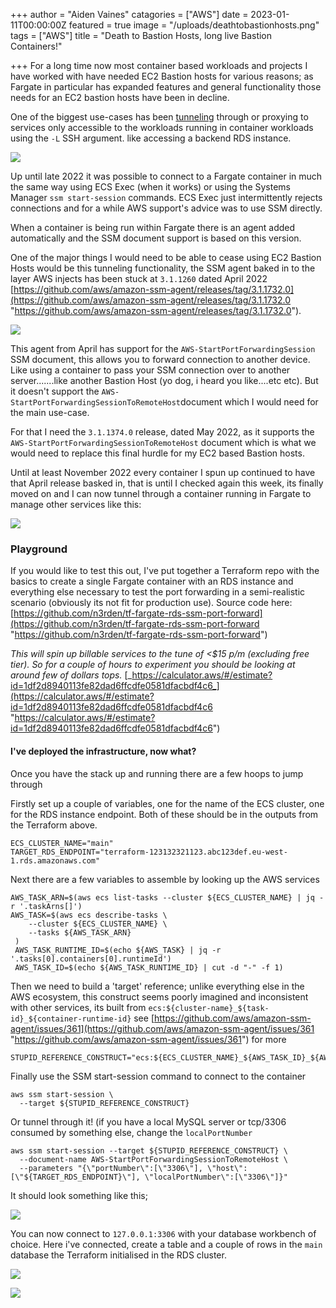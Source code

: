 +++
author = "Aiden Vaines"
catagories = ["AWS"]
date = 2023-01-11T00:00:00Z
featured = true
image = "/uploads/deathtobastionhosts.png"
tags = ["AWS"]
title = "Death to Bastion Hosts, long live Bastion Containers!"

+++
For a long time now most container based workloads and projects I have worked with have needed EC2 Bastion hosts for various reasons; as Fargate in particular has expanded features and general functionality those needs for an EC2 bastion hosts have been in decline.

One of the biggest use-cases has been [tunneling](https://www.ssh.com/academy/ssh/tunneling) through or proxying to services only accessible to the workloads running in container workloads using the `-L` SSH argument. like accessing a backend RDS instance.

![](/uploads/bastion-containers7.png)

Up until late 2022 it was possible to connect to a Fargate container in much the same way using ECS Exec (when it works) or using the Systems Manager `ssm start-session` commands. ECS Exec just intermittently rejects connections and for a while AWS support's advice was to use SSM directly.

When a container is being run within Fargate there is an agent added automatically and the SSM document support is based on this version.

One of the major things I would need to be able to cease using EC2 Bastion Hosts would be this tunneling functionality, the SSM agent baked in to the layer AWS injects has been stuck at `3.1.1260` dated April 2022 [https://github.com/aws/amazon-ssm-agent/releases/tag/3.1.1732.0](https://github.com/aws/amazon-ssm-agent/releases/tag/3.1.1732.0 "https://github.com/aws/amazon-ssm-agent/releases/tag/3.1.1732.0").

![](/uploads/bastion-containers6.png)

This agent from April has support for the `AWS-StartPortForwardingSession` SSM document, this allows you to forward connection to another device. Like using a container to pass your SSM connection over to another server.......like another Bastion Host (yo dog, i heard you like....etc etc). But it doesn't support the `AWS-StartPortForwardingSessionToRemoteHost`document which I would need for the main use-case.

For that I need the `3.1.1374.0` release, dated May 2022, as it supports the `AWS-StartPortForwardingSessionToRemoteHost` document which is what we would need to replace this final hurdle for my EC2 based Bastion hosts.

Until at least November 2022 every container I spun up continued to have that April release basked in, that is until I checked again this week, its finally moved on and I can now tunnel through a container running in Fargate to manage other services like this:

![](/uploads/bastion-containers5.png)

### Playground

If you would like to test this out, I've put together a Terraform repo with the basics to create a single Fargate container with an RDS instance and everything else necessary to test the port forwarding in a semi-realistic scenario (obviously its not fit for production use). Source code here: [https://github.com/n3rden/tf-fargate-rds-ssm-port-forward](https://github.com/n3rden/tf-fargate-rds-ssm-port-forward "https://github.com/n3rden/tf-fargate-rds-ssm-port-forward")

_This will spin up billable services to the tune of <$15 p/m (excluding free tier). So for a couple of hours to experiment you should be looking at around few of dollars tops._ [_https://calculator.aws/#/estimate?id=1df2d8940113fe82dad6ffcdfe0581dfacbdf4c6_](https://calculator.aws/#/estimate?id=1df2d8940113fe82dad6ffcdfe0581dfacbdf4c6 "https://calculator.aws/#/estimate?id=1df2d8940113fe82dad6ffcdfe0581dfacbdf4c6")

#### I've deployed the infrastructure, now what?

Once you have the stack up and running there are a few hoops to jump through

Firstly set up a couple of variables, one for the name of the ECS cluster, one for the RDS instance endpoint. Both of these should be in the outputs from the Terraform above.

    ECS_CLUSTER_NAME="main"
    TARGET_RDS_ENDPOINT="terraform-123132321123.abc123def.eu-west-1.rds.amazonaws.com"

Next there are a few variables to assemble by looking up the AWS services

    AWS_TASK_ARN=$(aws ecs list-tasks --cluster ${ECS_CLUSTER_NAME} | jq -r '.taskArns[]')
    AWS_TASK=$(aws ecs describe-tasks \ 
        --cluster ${ECS_CLUSTER_NAME} \ 
        --tasks ${AWS_TASK_ARN}
     )
     AWS_TASK_RUNTIME_ID=$(echo ${AWS_TASK} | jq -r '.tasks[0].containers[0].runtimeId')
     AWS_TASK_ID=$(echo ${AWS_TASK_RUNTIME_ID} | cut -d "-" -f 1)

Then we need to build a 'target' reference; unlike everything else in the AWS ecosystem, this construct seems poorly imagined and inconsistent with other services, its built from `ecs:${cluster-name}_${task-id}_${container-runtime-id}` see [https://github.com/aws/amazon-ssm-agent/issues/361](https://github.com/aws/amazon-ssm-agent/issues/361 "https://github.com/aws/amazon-ssm-agent/issues/361") for more

    STUPID_REFERENCE_CONSTRUCT="ecs:${ECS_CLUSTER_NAME}_${AWS_TASK_ID}_${AWS_TASK_RUNTIME_ID}"

Finally use the SSM start-session command to connect to the container

    aws ssm start-session \
      --target ${STUPID_REFERENCE_CONSTRUCT}

Or tunnel through it! (if you have a local MySQL server or tcp/3306 consumed by something else, change the `localPortNumber`

    aws ssm start-session --target ${STUPID_REFERENCE_CONSTRUCT} \
      --document-name AWS-StartPortForwardingSessionToRemoteHost \
      --parameters "{\"portNumber\":[\"3306\"], \"host\":[\"${TARGET_RDS_ENDPOINT}\"], \"localPortNumber\":[\"3306\"]}"

It should look something like this;

![](/uploads/bastion-containers3.png)

You can now connect to `127.0.0.1:3306` with your database workbench of choice. Here i've connected, create a table and a couple of rows in the `main` database the Terraform initialised in the RDS cluster.

![](/uploads/bastion-containers4.png)

![](/uploads/bastion-containers2.png)
